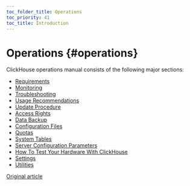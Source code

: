 ```yaml
---
toc_folder_title: Operations
toc_priority: 41
toc_title: Introduction
---
```


# Operations {#operations}

ClickHouse operations manual consists of the following major sections:

-   [Requirements](requirements.md)
-   [Monitoring](monitoring.md)
-   [Troubleshooting](troubleshooting.md)
-   [Usage Recommendations](tips.md)
-   [Update Procedure](update.md)
-   [Access Rights](access_rights.md)
-   [Data Backup](backup.md)
-   [Configuration Files](configuration_files.md)
-   [Quotas](quotas.md)
-   [System Tables](system_tables.md)
-   [Server Configuration Parameters](server_configuration_parameters/index.md)
-   [How To Test Your Hardware With ClickHouse](performance_test.md)
-   [Settings](settings/index.md)
-   [Utilities](utilities/index.md)

[Original article](https://clickhouse.tech/docs/en/operations/) <!--hide-->
